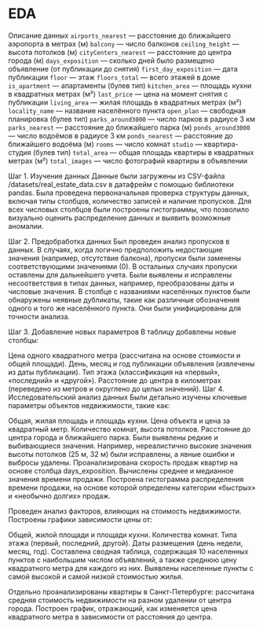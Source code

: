 # EDA
Описание данных
`airports_nearest` — расстояние до ближайшего аэропорта в метрах (м)
`balcony` — число балконов
`ceiling_height` — высота потолков (м)
`cityCenters_nearest` — расстояние до центра города (м)
`days_exposition` — сколько дней было размещено объявление (от публикации до снятия)
`first_day_exposition` — дата публикации
`floor` — этаж
`floors_total` — всего этажей в доме
`is_apartment` — апартаменты (булев тип)
`kitchen_area` — площадь кухни в квадратных метрах (м²)
`last_price` — цена на момент снятия с публикации
`living_area` — жилая площадь в квадратных метрах (м²)
`locality_name` — название населённого пункта
`open_plan` — свободная планировка (булев тип)
`parks_around3000` — число парков в радиусе 3 км
`parks_nearest` — расстояние до ближайшего парка (м)
`ponds_around3000` — число водоёмов в радиусе 3 км
`ponds_nearest` — расстояние до ближайшего водоёма (м)
`rooms` — число комнат
`studio` — квартира-студия (булев тип)
`total_area` — общая площадь квартиры в квадратных метрах (м²)
`total_images` — число фотографий квартиры в объявлении


Шаг 1. Изучение данных
Данные были загружены из CSV-файла /datasets/real_estate_data.csv в датафрейм с помощью библиотеки pandas.
Была проведена первоначальная проверка структуры данных, включая типы столбцов, количество записей и наличие пропусков.
Для всех числовых столбцов были построены гистограммы, что позволило визуально оценить распределение данных и выявить возможные аномалии.

Шаг 2. Предобработка данных
Был проведен анализ пропусков в данных. В случаях, когда логично предположить недостающие значения (например, отсутствие балкона), пропуски были заменены соответствующими значениями (0). В остальных случаях пропуски оставлены для дальнейшего учета.
Были выявлены и исправлены несоответствия в типах данных, например, преобразованы даты и числовые значения.
В столбце с названиями населённых пунктов были обнаружены неявные дубликаты, такие как различные обозначения одного и того же населённого пункта. Они были унифицированы для точности анализа.

Шаг 3. Добавление новых параметров
В таблицу добавлены новые столбцы:

Цена одного квадратного метра (рассчитана на основе стоимости и общей площади).
День, месяц и год публикации объявления (извлечены из даты публикации).
Тип этажа (классификация на «первый», «последний» и «другой»).
Расстояние до центра в километрах (переведено из метров и округлено до целых значений).
Шаг 4. Исследовательский анализ данных
Были детально изучены ключевые параметры объектов недвижимости, такие как:

Общая, жилая площадь и площадь кухни.
Цена объекта и цена за квадратный метр.
Количество комнат, высота потолков.
Расстояние до центра города и ближайшего парка.
Были выявлены редкие и выбивающиеся значения. Например, нереалистично высокие значения высоты потолков (25 м, 32 м) были исправлены, а явные ошибки и выбросы удалены.
Проанализирована скорость продаж квартир на основе столбца days_exposition. Вычислены среднее и медианное значения времени продажи. Построена гистограмма распределения времени продажи, на основе которой определены категории «быстрых» и «необычно долгих» продаж.

Проведен анализ факторов, влияющих на стоимость недвижимости. Построены графики зависимости цены от:

Общей, жилой площади и площади кухни.
Количества комнат.
Типа этажа (первый, последний, другой).
Даты размещения (день недели, месяц, год).
Составлена сводная таблица, содержащая 10 населенных пунктов с наибольшим числом объявлений, а также среднюю цену квадратного метра для каждого из них. Выявлены населенные пункты с самой высокой и самой низкой стоимостью жилья.

Отдельно проанализированы квартиры в Санкт-Петербурге: рассчитана средняя стоимость недвижимости на разном удалении от центра города. Построен график, отражающий, как изменяется цена квадратного метра в зависимости от расстояния до центра.
